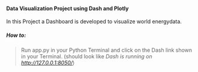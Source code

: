 #### Data Visualization Project using Dash and Plotly

In this Project a Dashboard is developed to visualize world energydata.

##### How to:

> Run app.py in your Python Terminal and click on the Dash link shown in your Terminal. (should look like _Dash is running on http://127.0.0.1:8050/_)